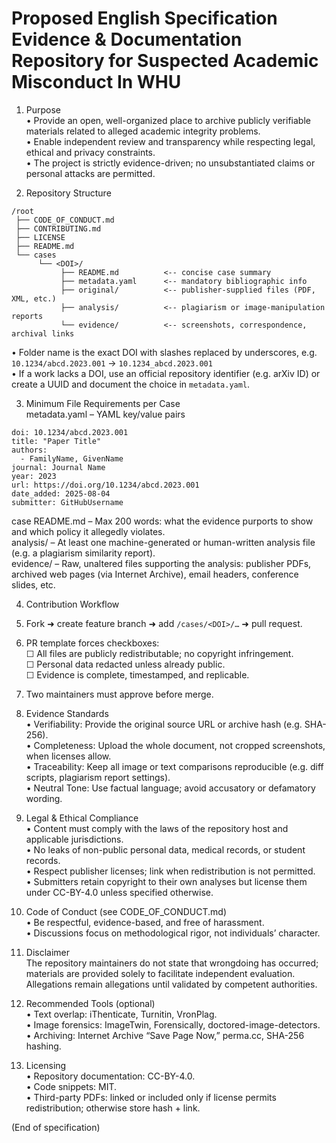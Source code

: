 Proposed English Specification  
Evidence & Documentation Repository for Suspected Academic Misconduct In WHU
=====================================================================

1. Purpose  
   • Provide an open, well-organized place to archive publicly verifiable materials related to alleged academic integrity problems.  
   • Enable independent review and transparency while respecting legal, ethical and privacy constraints.  
   • The project is strictly evidence-driven; no unsubstantiated claims or personal attacks are permitted.

2. Repository Structure  
```
/root
 ├── CODE_OF_CONDUCT.md
 ├── CONTRIBUTING.md
 ├── LICENSE
 ├── README.md
 └── cases
      └── <DOI>/
           ├── README.md          <-- concise case summary
           ├── metadata.yaml      <-- mandatory bibliographic info
           ├── original/          <-- publisher-supplied files (PDF, XML, etc.)
           ├── analysis/          <-- plagiarism or image-manipulation reports
           └── evidence/          <-- screenshots, correspondence, archival links
```
• Folder name is the exact DOI with slashes replaced by underscores, e.g.  
  `10.1234/abcd.2023.001` → `10.1234_abcd.2023.001`  
• If a work lacks a DOI, use an official repository identifier (e.g. arXiv ID) or create a UUID and document the choice in `metadata.yaml`.

3. Minimum File Requirements per Case  
metadata.yaml   – YAML key/value pairs  
```
doi: 10.1234/abcd.2023.001
title: "Paper Title"
authors:
  - FamilyName, GivenName
journal: Journal Name
year: 2023
url: https://doi.org/10.1234/abcd.2023.001
date_added: 2025-08-04
submitter: GitHubUsername
```
case README.md – Max 200 words: what the evidence purports to show and which policy it allegedly violates.  
analysis/      – At least one machine-generated or human-written analysis file (e.g. a plagiarism similarity report).  
evidence/      – Raw, unaltered files supporting the analysis: publisher PDFs, archived web pages (via Internet Archive), email headers, conference slides, etc.

4. Contribution Workflow  
1. Fork ➜ create feature branch ➜ add `/cases/<DOI>/…` ➜ pull request.  
2. PR template forces checkboxes:  
   ☐ All files are publicly redistributable; no copyright infringement.  
   ☐ Personal data redacted unless already public.  
   ☐ Evidence is complete, timestamped, and replicable.  
3. Two maintainers must approve before merge.

5. Evidence Standards  
• Verifiability: Provide the original source URL or archive hash (e.g. SHA-256).  
• Completeness: Upload the whole document, not cropped screenshots, when licenses allow.  
• Traceability: Keep all image or text comparisons reproducible (e.g. diff scripts, plagiarism report settings).  
• Neutral Tone: Use factual language; avoid accusatory or defamatory wording.

6. Legal & Ethical Compliance  
• Content must comply with the laws of the repository host and applicable jurisdictions.  
• No leaks of non-public personal data, medical records, or student records.  
• Respect publisher licenses; link when redistribution is not permitted.  
• Submitters retain copyright to their own analyses but license them under CC-BY-4.0 unless specified otherwise.

7. Code of Conduct (see CODE_OF_CONDUCT.md)  
• Be respectful, evidence-based, and free of harassment.  
• Discussions focus on methodological rigor, not individuals’ character.

8. Disclaimer  
The repository maintainers do not state that wrongdoing has occurred; materials are provided solely to facilitate independent evaluation. Allegations remain allegations until validated by competent authorities.

9. Recommended Tools (optional)  
• Text overlap: iThenticate, Turnitin, VronPlag.  
• Image forensics: ImageTwin, Forensically, doctored-image-detectors.  
• Archiving: Internet Archive “Save Page Now,” perma.cc, SHA-256 hashing.  

10. Licensing  
• Repository documentation: CC-BY-4.0.  
• Code snippets: MIT.  
• Third-party PDFs: linked or included only if license permits redistribution; otherwise store hash + link.

(End of specification)
